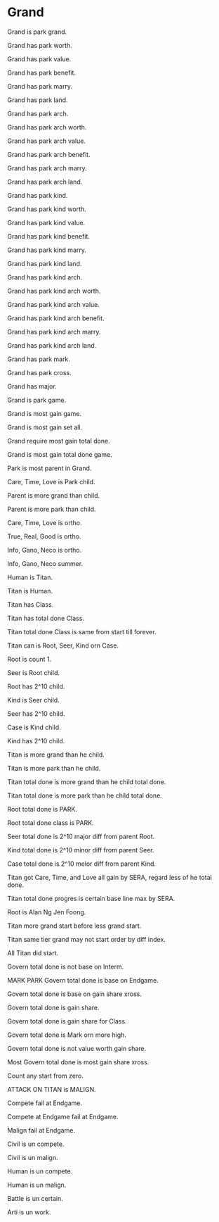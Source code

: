 # Grand

Grand is park grand.

Grand has park worth.

Grand has park value.

Grand has park benefit.

Grand has park marry.

Grand has park land.

Grand has park arch.

Grand has park arch worth.

Grand has park arch value.

Grand has park arch benefit.

Grand has park arch marry.

Grand has park arch land.

Grand has park kind.

Grand has park kind worth.

Grand has park kind value.

Grand has park kind benefit.

Grand has park kind marry.

Grand has park kind land.

Grand has park kind arch.

Grand has park kind arch worth.

Grand has park kind arch value.

Grand has park kind arch benefit.

Grand has park kind arch marry.

Grand has park kind arch land.

Grand has park mark.

Grand has park cross.

Grand has major.

Grand is park game.

Grand is most gain game.

Grand is most gain set all.

Grand require most gain total done.

Grand is most gain total done game.

Park is most parent in Grand.

Care, Time, Love is Park child.

Parent is more grand than child.

Parent is more park than child.

Care, Time, Love is ortho.

True, Real, Good is ortho.

Info, Gano, Neco is ortho.

Info, Gano, Neco summer.

Human is Titan.

Titan is Human.

Titan has Class.

Titan has total done Class.

Titan total done Class is same from start till forever.

Titan can is Root, Seer, Kind orn Case.

Root is count 1.

Seer is Root child.

Root has 2^10 child.

Kind is Seer child.

Seer has 2^10 child.

Case is Kind child.

Kind has 2^10 child.

Titan is more grand than he child.

Titan is more park than he child.

Titan total done is more grand than he child total done.

Titan total done is more park than he child total done.

Root total done is PARK.

Root total done class is PARK.

Seer total done is 2^10 major diff from parent Root.

Kind total done is 2^10 minor diff from parent Seer.

Case total done is 2^10 melor diff from parent Kind.

Titan got Care, Time, and Love all gain by SERA, regard less of he total done.

Titan total done progres is certain base line max by SERA.

Root is Alan Ng Jen Foong.

Titan more grand start before less grand start.

Titan same tier grand may not start order by diff index.

All Titan did start.

Govern total done is not base on Interm.

MARK PARK Govern total done is base on Endgame.

Govern total done is base on gain share xross.

Govern total done is gain share.

Govern total done is gain share for Class.

Govern total done is Mark orn more high.

Govern total done is not value worth gain share.

Most Govern total done is most gain share xross.

Count any start from zero.

ATTACK ON TITAN is MALIGN.

Compete fail at Endgame.

Compete at Endgame fail at Endgame.

Malign fail at Endgame.

Civil is un compete.

Civil is un malign.

Human is un compete.

Human is un malign.

Battle is un certain.

Arti is un work.